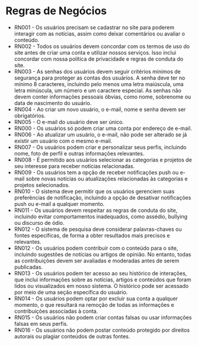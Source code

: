 # Regras de Negócios

- RN001 - Os usuários precisam se cadastrar no site para poderem interagir com as notícias, assim como deixar comentários ou avaliar o conteúdo.
- RN002 - Todos os usuários devem concordar com os termos de uso do site antes de criar uma conta e utilizar nossos serviços. Isso inclui concordar com nossa política de privacidade e regras de conduta do site.
- RN003 - As senhas dos usuários devem seguir critérios mínimos de segurança para proteger as contas dos usuários. A senha deve ter no mínimo 8 caracteres, incluindo pelo menos uma letra maiúscula, uma letra minúscula, um número e um caractere especial. As senhas não devem conter informações pessoais óbvias, como nome, sobrenome ou data de nascimento do usuário.
- RN004 - Ao criar um novo usuário, o e-mail, nome e senha devem ser obrigatórios.
- RN005 - O e-mail do usuário deve ser único.
- RN000 - Os usuários só podem criar uma conta por endereço de e-mail.
- RN006 - Ao atualizar um usuário, o e-mail, não pode ser alterado se já existir um usuário com o mesmo e-mail.
- RN007 - Os usuários podem criar e personalizar seus perfis, incluindo nome, foto de perfil e outras informações relevantes.
- RN008 - É permitido aos usuários selecionar as categorias e projetos de seu interesse para receber notícias relacionadas.
- RN009 - Os usuários tem a opção de receber notificações push ou e-mail sobre novas notícias ou atualizações relacionadas às categorias e projetos selecionados.
- RN010 - O sistema deve permitir que os usuários gerenciem suas preferências de notificação, incluindo a opção de desativar notificações push ou e-mail a qualquer momento.
- RN011 - Os usuários devem respeitar as regras de conduta do site, incluindo evitar comportamentos inadequados, como assédio, bullying ou discurso de ódio.
- RN012 - O sistema de pesquisa deve considerar palavras-chaves ou fontes específicas, de forma a obter resultados mais precisos e relevantes.
- RN012 - Os usuários podem contribuir com o conteúdo para o site, incluindo sugestões de notícias ou artigos de opinião. No entanto, todas as contribuições devem ser avaliadas e moderadas antes de serem publicadas.
- RN013 - Os usuários podem ter acesso ao seu histórico de interações, que inclui informações sobre as notícias, artigos e conteúdos que foram lidos ou visualizados em nosso sistema. O histórico pode ser acessado por meio de uma seção específica do usuário.
- RN014 - Os usuários podem optar por excluir sua conta a qualquer momento, o que resultará na remoção de todas as informações e contribuições associadas à conta.
- RN015 - Os usuários não podem criar contas falsas ou usar informações falsas em seus perfis.
- RN016 - Os usuários não podem postar conteúdo protegido por direitos autorais ou plagiar conteúdos de outras fontes.